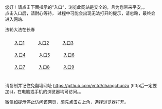 您好！请点击下面指示的“入口”，浏览此网站是安全的，且为您带来平安。。 <br/>
点击入口后，请耐心等待， 过程中可能会出现无法打开的提示，请忽略，最终会进入网站. </br>

法轮大法在长春<br/>
<div style="padding:10px"><a style="margin:20px" target="_blank" href="https://d2fiuqjfv8p7b5.cloudfront.net/2Qpsp?nyltco" id="ccLink1" rel="nofollow">入口1</a> <a target="_blank" style="margin:20px" href="https://d1csc82zuscfk3.cloudfront.net/2Qpsp?yfsltm" id="ccLink2" rel="nofollow">入口2</a> <a style="margin:20px" target="_blank" href="https://d19r74hhu7bhqn.cloudfront.net/2Qpsp?cczhun" id="ccLink3" rel="nofollow">入口3</a></div>

<div style="padding:10px" ><a style="margin:20px" target="_blank" href="https://d2fiuqjfv8p7b5.cloudfront.net/2Qpsp?nyltco" id="ccLink4" rel="nofollow">入口4</a> <a style="margin:20px" href="https://d1csc82zuscfk3.cloudfront.net/2Qpsp?yfsltm" target="_blank" id="ccLink5" rel="nofollow">入口5</a> <a style="margin:20px" href="https://d19r74hhu7bhqn.cloudfront.net/2Qpsp?cczhun" target="_blank" id="ccLink6" rel="nofollow">入口6</a></div>

<div style="padding:10px"><a style="margin:20px" target="_blank" href="https://d2fiuqjfv8p7b5.cloudfront.net/2Qpsp?nyltco" id="ccLink7" rel="nofollow">入口7</a> <a style="margin:20px" href="https://d1csc82zuscfk3.cloudfront.net/2Qpsp?yfsltm" target="_blank" id="ccLink8" rel="nofollow">入口8</a> <a style="margin:20px" target="_blank" href="https://d19r74hhu7bhqn.cloudfront.net/2Qpsp?cczhun" id="ccLink9" rel="nofollow">入口9</a></div>

<br/>



请复制并记住免翻墙网址 https://github.com/yntd/changchunzx (http后一定要加s)，在电脑或手机的浏览器均可访问。。<br/>

微信如提示停止访问该网页，须先点击右上角，选择浏览器打开。
